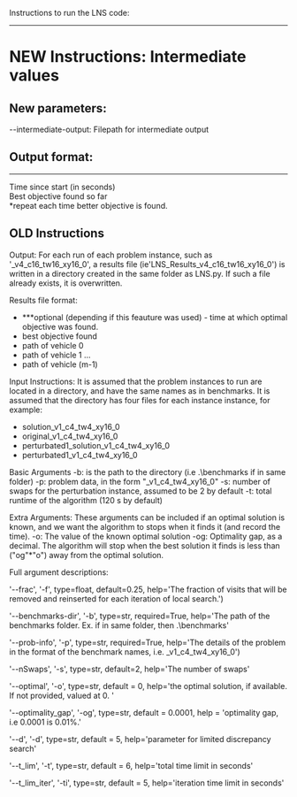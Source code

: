 Instructions to run the LNS code:

------------------
# NEW Instructions: Intermediate values

## New parameters: 
--intermediate-output: Filepath for intermediate output

## Output format:
--------
Time since start (in seconds)  
Best objective found so far  
*repeat each time better objective is found.  









## OLD Instructions



Output:
For each run of each problem instance, such as '_v4_c16_tw16_xy16_0', a results file (ie'LNS_Results_v4_c16_tw16_xy16_0') is written in a directory created in the same folder as LNS.py.
If such a file already exists, it is overwritten.

Results file format:
- ***optional (depending if this feauture was used) - time at which optimal objective was found. 
- best objective found
- path of vehicle 0
- path of vehicle 1
...
- path of vehicle (m-1)


Input Instructions:
It is assumed that the problem instances to run are located in a directory, and have the same names as in benchmarks. It is assumed that the directory has four files for each instance instance, for example:
- solution_v1_c4_tw4_xy16_0
- original_v1_c4_tw4_xy16_0
- perturbated1_solution_v1_c4_tw4_xy16_0
- perturbated1_v1_c4_tw4_xy16_0

Basic Arguments
-b: is the path to the directory (i.e .\benchmarks if in same folder)
-p: problem data, in the form "_v1_c4_tw4_xy16_0"
-s: number of swaps for the perturbation instance, assumed to be 2 by default
-t: total runtime of the algorithm (120 s by default)

Extra Arguments:
These arguments can be included if an optimal solution is known, and we want the algorithm to stops when it finds it (and record the time). 
-o: The value of the known optimal solution
-og: Optimality gap, as a decimal. The algorithm will stop when the best solution it finds is less than ("og"*"o") away from the optimal solution.  





Full argument descriptions:


'--frac', '-f', type=float, default=0.25, help='The fraction of visits that will be removed and reinserted for each iteration of local search.')

'--benchmarks-dir', '-b', type=str, required=True,  help='The path of the benchmarks folder. Ex. if in same folder, then .\benchmarks'

'--prob-info', '-p', type=str, required=True, help='The details of the problem in the format of the benchmark names, i.e. _v1_c4_tw4_xy16_0')

'--nSwaps', '-s', type=str, default=2, help='The number of swaps'

'--optimal', '-o', type=str, default = 0, help='the optimal solution, if available. If not provided, valued at 0. '

'--optimality_gap', '-og', type=str, default = 0.0001, help = 'optimality gap, i.e 0.0001 is 0.01%.'

'--d', '-d', type=str, default = 5, help='parameter for limited discrepancy search'

'--t_lim', '-t', type=str, default = 6, help='total time limit in seconds'

'--t_lim_iter', '-ti', type=str, default = 5, help='iteration time limit in seconds'